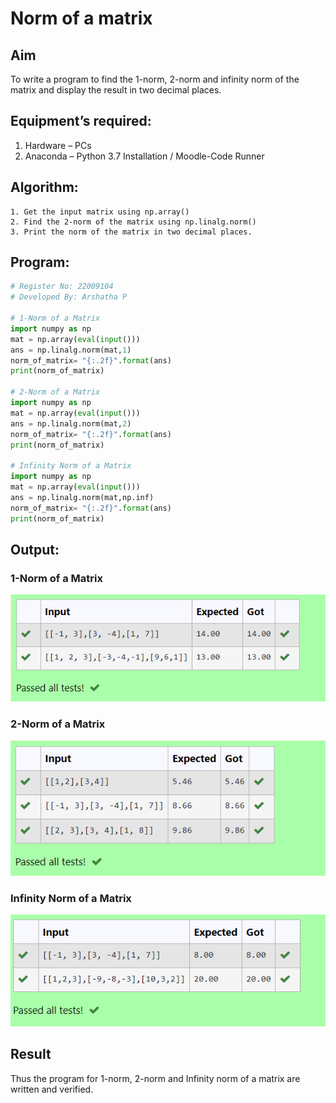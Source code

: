 # Norm of a matrix
## Aim
To write a program to find the 1-norm, 2-norm and infinity norm of the matrix and display the result in two decimal places.
## Equipment’s required:
1.	Hardware – PCs
2.	Anaconda – Python 3.7 Installation / Moodle-Code Runner
## Algorithm:
	1. Get the input matrix using np.array()   
    2. Find the 2-norm of the matrix using np.linalg.norm()
	3. Print the norm of the matrix in two decimal places.
## Program:
```Python
# Register No: 22009104
# Developed By: Arshatha P

# 1-Norm of a Matrix
import numpy as np
mat = np.array(eval(input()))
ans = np.linalg.norm(mat,1)
norm_of_matrix= "{:.2f}".format(ans)
print(norm_of_matrix)

# 2-Norm of a Matrix
import numpy as np
mat = np.array(eval(input()))
ans = np.linalg.norm(mat,2)
norm_of_matrix= "{:.2f}".format(ans)
print(norm_of_matrix)

# Infinity Norm of a Matrix
import numpy as np
mat = np.array(eval(input()))
ans = np.linalg.norm(mat,np.inf)
norm_of_matrix= "{:.2f}".format(ans)
print(norm_of_matrix)
```
## Output:
### 1-Norm of a Matrix
![out](/1.png)

### 2-Norm of a Matrix
![out](/2.png)

### Infinity Norm of a Matrix
![out](/3.png)

## Result
Thus the program for 1-norm, 2-norm and Infinity norm of a matrix are written and verified.
